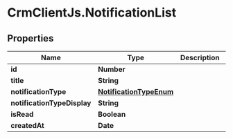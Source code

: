# CrmClientJs.NotificationList

## Properties

Name | Type | Description | Notes
------------ | ------------- | ------------- | -------------
**id** | **Number** |  | [readonly] 
**title** | **String** |  | 
**notificationType** | [**NotificationTypeEnum**](NotificationTypeEnum.md) |  | 
**notificationTypeDisplay** | **String** |  | [readonly] 
**isRead** | **Boolean** |  | [optional] 
**createdAt** | **Date** |  | [readonly] 


